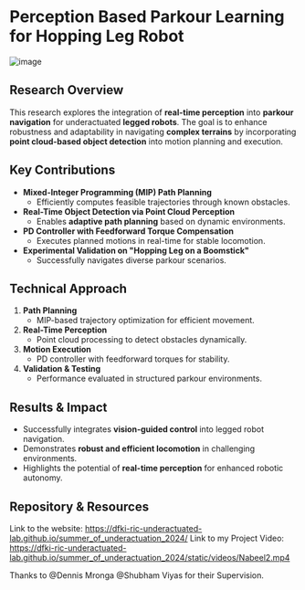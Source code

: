 # Perception Based Parkour Learning for Hopping Leg Robot
![image](https://github.com/user-attachments/assets/ea26dd5c-fed2-4c5f-bb65-1ba43d586073)
## **Research Overview**
This research explores the integration of **real-time perception** into **parkour navigation** for underactuated **legged robots**. The goal is to enhance robustness and adaptability in navigating **complex terrains** by incorporating **point cloud-based object detection** into motion planning and execution.

## **Key Contributions**
- **Mixed-Integer Programming (MIP) Path Planning**  
  - Efficiently computes feasible trajectories through known obstacles.  
- **Real-Time Object Detection via Point Cloud Perception**  
  - Enables **adaptive path planning** based on dynamic environments.  
- **PD Controller with Feedforward Torque Compensation**  
  - Executes planned motions in real-time for stable locomotion.  
- **Experimental Validation on "Hopping Leg on a Boomstick"**  
  - Successfully navigates diverse parkour scenarios.  

## **Technical Approach**
1. **Path Planning**  
   - MIP-based trajectory optimization for efficient movement.  
2. **Real-Time Perception**  
   - Point cloud processing to detect obstacles dynamically.  
3. **Motion Execution**  
   - PD controller with feedforward torques for stability.  
4. **Validation & Testing**  
   - Performance evaluated in structured parkour environments.  

## **Results & Impact**
- Successfully integrates **vision-guided control** into legged robot navigation.  
- Demonstrates **robust and efficient locomotion** in challenging environments.  
- Highlights the potential of **real-time perception** for enhanced robotic autonomy.  

## **Repository & Resources**
Link to the website: https://dfki-ric-underactuated-lab.github.io/summer_of_underactuation_2024/
Link to my Project Video: https://dfki-ric-underactuated-lab.github.io/summer_of_underactuation_2024/static/videos/Nabeel2.mp4

Thanks to @Dennis Mronga @Shubham Viyas for their Supervision.

